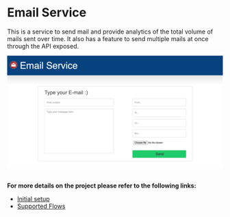 # Email Service

This is a service to send mail and provide analytics
of the total volume of mails sent over time. It also 
has a feature to send multiple mails at once through
the API exposed.

![Email Service](docs/images/email_service.png)

##

**For more details on the project please refer to the
following links:**

* [Initial setup](docs/SETUP.md)
* [Supported Flows](docs/FEATURES.md)


##